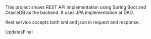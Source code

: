 This project shows REST API implementation using Spring Boot and OracleDB as the backend.
It uses JPA implementation at DAO.

Rest service accepts both xml and json in request and response.


UpdatesFinal

